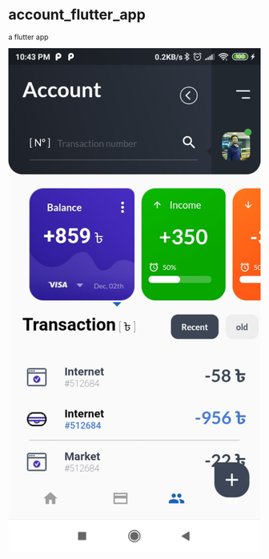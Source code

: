 # account_flutter_app
a flutter app

![alt text](https://github.com/raselkhan9560/account_flutter_app/blob/main/img1.jpg?raw=true)
